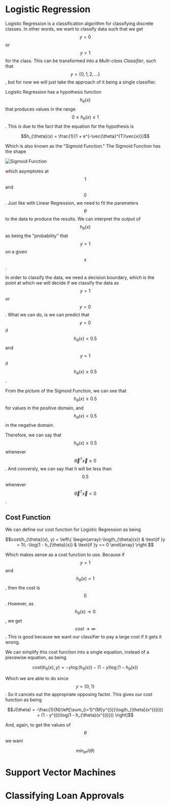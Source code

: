 # Logistic Regression

Logistic Regression is a classification algorithm for classifying discrete classes.
In other words, we want to classify data such that we get $$y = 0$$ or $$y = 1$$
for the class. This can be transformed into a _Multi-class Classifier_, such that
$$y = \{0, 1, 2, \ldots\}$$, but for now we will just take the approach of it being
a single classifier.

Logistic Regression has a hypothesis function $$h_{\theta}(x)$$ that produces
values in the range $$0 \leq h_{\theta}(x) \leq 1$$. This is due to the fact that
the equation for the hypothesis is

$$h_{\theta}(x) = \frac{1}{1 + e^{-\vec{\theta}^{T}\vec{x}}}$$

Which is also known as the "Sigmoid Function." The Sigmoid Function has the shape

![Sigmoid Function](https://upload.wikimedia.org/wikipedia/commons/thumb/8/88/Logistic-curve.svg/600px-Logistic-curve.svg.png)

which asymptotes at $$1$$ and $$0$$. Just like with Linear Regression, we need to
fit the parameters $$\theta$$ to the data to produce the results. We can interpret
the output of $$h_{\theta}(x)$$ as being the "probability" that $$y = 1$$ on
a given $$x$$.

In order to classify the data, we need a decision boundary, which is the point
at which we will decide if we classify the data as $$y = 1$$ or $$y = 0$$. What
we can do, is we can predict that $$y = 0$$ if $$h_{\theta}(x) < 0.5$$ and
$$y = 1$$ if $$h_{\theta}(x) \geq 0.5$$.

From the picture of the Sigmoid Function, we can see that $$h_{\theta}(x) \geq 0.5$$
for values in the positive domain, and $$h_{\theta}(x) < 0.5$$ in the negative domain.

Therefore, we can say that $$h_{\theta}(x) \geq 0.5$$ whenever $$\vec{\theta}^{T}\vec{x} \geq 0$$. And conversly, we can say that it will be less than $$0.5$$ whenever
$$\vec{\theta}^{T}\vec{x} < 0$$.

## Cost Function

We can define our cost function for Logistic Regression as being

$$cost(h_{\theta}(x), y) = \left\{ \begin{array}-\log(h_{\theta}(x)) & \text{if }y = 1\\
-\log(1 - h_{\theta}(x)) & \text{if }y == 0 \end{array} \right.$$

Which makes sense as a cost function to use. Because if $$y = 1$$ and $$h_{\theta}(x) = 1$$, then the cost is $$0$$. However, as $$h_{\theta}(x) \rightarrow 0$$, we get
$$cost \rightarrow \infty$$. This is good because we want our classifier to pay
a large cost if it gets it wrong.

We can simplify this cost function into a single equation, instead of a piecewise equation, as being

$$cost(h_{\theta}(x), y) = -y\log(h_{\theta}(x)) - (1-y)\log(1 - h_{\theta}(x))$$

Which we are able to do since $$y = \{ 0, 1\}$$. So it cancels out the appropriate
opposing factor. This gives our cost function as being

$$J(\theta) = -\frac{1}{N}\left[\sum_{i=1}^{M}y^{(i)}\log(h_{\theta}(x^{(i)})) + (1 - y^(i))\log(1 - h_{\theta}(x^{(i)})) \right]$$

And, again, to get the values of $$\theta$$ we want

$$\min_{\theta}J(\theta)$$


# Support Vector Machines

# Classifying Loan Approvals
